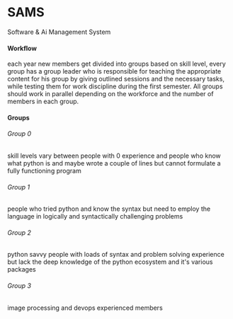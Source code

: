 # SAMS
Software & Ai Management System

#### Workflow
each year new members get divided into groups based on skill level, every group has a group leader who is responsible for teaching the appropriate content for his group by giving outlined sessions and the necessary tasks, while testing them for work discipline during the first semester.
All groups should work in parallel depending on the workforce and the number of members in each group.

#### Groups
###### Group 0
skill levels vary between people with 0 experience and people who know what python is and maybe wrote a couple of lines but cannot formulate a fully functioning program
###### Group 1
people who tried python and know the syntax but need to employ the language in logically and syntactically challenging problems
###### Group 2
python savvy people with loads of syntax and problem solving experience but lack the deep knowledge of the python ecosystem and it's various packages
###### Group 3
image processing and devops experienced members

